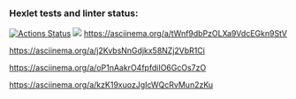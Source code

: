 ### Hexlet tests and linter status:

[![Actions Status](https://github.com/Anitnelav01/frontend-project-lvl1/workflows/hexlet-check/badge.svg)](https://github.com/Anitnelav01/frontend-project-lvl1/actions)
<a href="https://codeclimate.com/github/Anitnelav01/frontend-project-lvl1/maintainability"><img src="https://api.codeclimate.com/v1/badges/7de909f129ffee502609/maintainability" /></a>
https://asciinema.org/a/tWnf9dbPzOLXa9VdcEGkn9StV

https://asciinema.org/a/j2KvbsNnGdjkx58NZj2VbR1Ci

https://asciinema.org/a/oP1nAakrO4fpfdiIO6GcOs7zO

https://asciinema.org/a/kzK19xuozJgIcWQcRvMun2zKu
